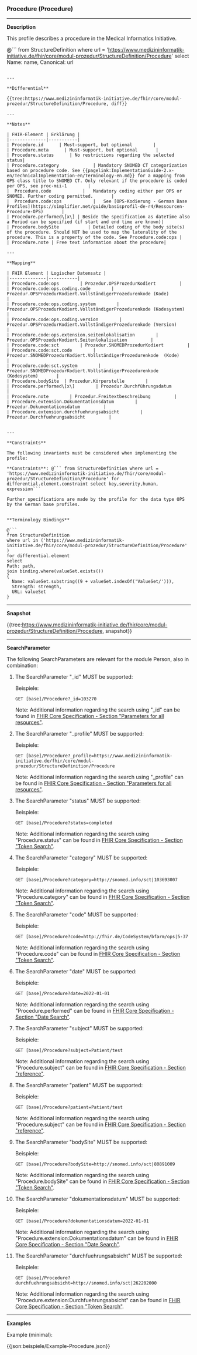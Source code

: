 ### Procedure (Procedure)

---

**Description**

This profile describes a procedure in the Medical Informatics Initiative.

@```
from StructureDefinition where url = 'https://www.medizininformatik-initiative.de/fhir/core/modul-prozedur/StructureDefinition/Procedure' select Name: name, Canonical: url
```

---

**Differential**

{{tree:https://www.medizininformatik-initiative.de/fhir/core/modul-prozedur/StructureDefinition/Procedure, diff}}

---

**Notes**

| FHIR-Element | Erklärung |
|--------------|-----------|
| Procedure.id      | Must-support, but optional        |
| Procedure.meta      | Must-support, but optional       |
| Procedure.status      | No restrictions regarding the selected status|
| Procedure.category             | Mandatory SNOMED CT categorization based on procedure code. See {{pagelink:ImplementationGuide-2.x-en/TechnicalImplementation-en/Terminology-en.md}} for a mapping from OPS class title to SNOMED CT. Only relevant if the procedure is coded per OPS, see proc-mii-1        |
|  Procedure.code            |   Mandatory coding either per OPS or SNOMED. Further coding permitted.       |
|  Procedure.code:ops            |   See [OPS-Kodierung - German Base Profiles](https://simplifier.net/guide/basisprofil-de-r4/Ressourcen-Procedure-OPS)       |
| Procedure.performed\[x\] | Beside the specification as dateTime also a Period can be specified (if start and end time are known)|
| Procedure.bodySite           | Detailed coding of the body site(s) of the procedure. Should NOT be used to map the laterality of the procedure. This is a property of the code. See Procedure.code:ops |
| Procedure.note | Free text information about the procedure|

---

**Mapping**

| FHIR Element | Logischer Datensatz |
|--------------|-----------|
| Procedure.code:ops        | Prozedur.OPSProzedurKodiert         |
| Procedure.code:ops.coding.code        | Prozedur.OPSProzedurKodiert.VollständigerProzedurenkode (Kode)        |
| Procedure.code:ops.coding.system        | Prozedur.OPSProzedurKodiert.VollständigerProzedurenkode (Kodesystem)        |
| Procedure.code:ops.coding.version        | Prozedur.OPSProzedurKodiert.VollständigerProzedurenkode (Version)        |
| Procedure.code:ops.extension.seitenlokalisation        | Prozedur.OPSProzedurKodiert.Seitenlokalisation         |
| Procedure.code:sct        | Prozedur.SNOMEDProzedurKodiert         |
| Procedure.code:sct.code        | Prozedur.SNOMEDProzedurKodiert.VollständigerProzedurenkode  (Kode)       |
| Procedure.code:sct.system        | Prozedur.SNOMEDProzedurKodiert.VollständigerProzedurenkode  (Kodesystem)       |
| Procedure.bodySite  | Prozedur.Körperstelle        |
| Procedure.performed\[x\]        | Prozedur.Durchführungsdatum         |
| Procedure.note        | Prozedur.Freitextbeschreibung         |
| Procedure.extension.Dokumentationsdatum        | Prozedur.Dokumentationsdatum         |
| Procedure.extension.durchfuehrungsabsicht        | Prozedur.Durchfuehrungsabsicht         |


---

**Constraints**

The following invariants must be considered when implementing the profile:

**Constraints**: @``` from StructureDefinition where url = 'https://www.medizininformatik-initiative.de/fhir/core/modul-prozedur/StructureDefinition/Procedure' for differential.element.constraint select key,severity,human, expression```

Further specifications are made by the profile for the data type OPS by the German base profiles.


**Terminology Bindings**

@```
from StructureDefinition
where url in ('https://www.medizininformatik-initiative.de/fhir/core/modul-prozedur/StructureDefinition/Procedure' )
for differential.element
select
Path: path,
join binding.where(valueSet.exists())
{
  Name: valueSet.substring((9 + valueSet.indexOf('ValueSet/'))),
  Strength: strength,
  URL: valueSet
}
```

---

**Snapshot**

{{tree:https://www.medizininformatik-initiative.de/fhir/core/modul-prozedur/StructureDefinition/Procedure, snapshot}}

---

**SearchParameter**

The following SearchParameters are relevant for the module Person, also in combination:

1. The SearchParameter "_id" MUST be supported:

    Beispiele:

    ```GET [base]/Procedure?_id=103270```

    Note: Additional information regarding the search using "_id" can be found in [FHIR Core Specification - Section "Parameters for all resources"](http://hl7.org/fhir/R4/search.html#all).

1. The SearchParameter "_profile" MUST be supported:

    Beispiele:

    ```GET [base]/Procedure?_profile=https://www.medizininformatik-initiative.de/fhir/core/modul-prozedur/StructureDefinition/Procedure```

    Note: Additional information regarding the search using "_profile" can be found in [FHIR Core Specification - Section "Parameters for all resources"](http://hl7.org/fhir/R4/search.html#all).

1. The SearchParameter "status" MUST be supported:

    Beispiele:

    ```GET [base]/Procedure?status=completed```

    Note: Additional information regarding the search using "Procedure.status" can be found in [FHIR Core Specification - Section "Token Search"](http://hl7.org/fhir/R4/search.html#token).

1. The SearchParameter "category" MUST be supported:

    Beispiele:

    ```GET [base]/Procedure?category=http://snomed.info/sct|103693007```

    Note: Additional information regarding the search using "Procedure.category" can be found in [FHIR Core Specification - Section "Token Search"](http://hl7.org/fhir/R4/search.html#token).

1. The SearchParameter "code" MUST be supported:

    Beispiele:

    ```GET [base]/Procedure?code=http://fhir.de/CodeSystem/bfarm/ops|5-37```

    Note: Additional information regarding the search using "Procedure.code" can be found in [FHIR Core Specification - Section "Token Search"](http://hl7.org/fhir/R4/search.html#token).

1. The SearchParameter "date" MUST be supported:

    Beispiele:

    ```GET [base]/Procedure?date=2022-01-01```

    Note: Additional information regarding the search using "Procedure.performed" can be found in [FHIR Core Specification - Section "Date Search"](http://hl7.org/fhir/R4/search.html#date).

1. The SearchParameter "subject" MUST be supported:

    Beispiele:

    ```GET [base]/Procedure?subject=Patient/test```

    Note: Additional information regarding the search using "Procedure.subject" can be found in [FHIR Core Specification - Section "reference"](http://hl7.org/fhir/R4/search.html#reference).

1. The SearchParameter "patient" MUST be supported:

    Beispiele:

    ```GET [base]/Procedure?patient=Patient/test```

    Note: Additional information regarding the search using "Procedure.subject" can be found in [FHIR Core Specification - Section "reference"](http://hl7.org/fhir/R4/search.html#reference).

1. The SearchParameter "bodySite" MUST be supported:

    Beispiele:

    ```GET [base]/Procedure?bodySite=http://snomed.info/sct|80891009```

    Note: Additional information regarding the search using "Procedure.bodySite" can be found in [FHIR Core Specification - Section "Token Search"](http://hl7.org/fhir/R4/search.html#token).

1. The SearchParameter "dokumentationsdatum" MUST be supported:

    Beispiele:

    ```GET [base]/Procedure?dokumentationsdatum=2022-01-01```

    Note: Additional information regarding the search using "Procedure.extension:Dokumentationsdatum" can be found in [FHIR Core Specification - Section "Date Search"](http://hl7.org/fhir/R4/search.html#date).

1. The SearchParameter "durchfuehrungsabsicht" MUST be supported:

    Beispiele:

    ```GET [base]/Procedure?durchfuehrungsabsicht=http://snomed.info/sct|262202000```

    Note: Additional information regarding the search using "Procedure.extension:Durchfuehrungsabsicht" can be found in [FHIR Core Specification - Section "Token Search"](http://hl7.org/fhir/R4/search.html#token).

---

**Examples**

Example (minimal):

{{json:beispiele/Example-Procedure.json}}

